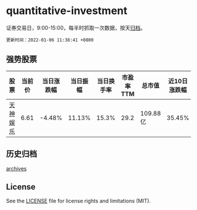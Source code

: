 # quantitative-investment

证券交易日，9:00-15:00，每半时抓取一次数据，按天[归档](archives)。

`更新时间：2022-01-06 11:38:41 +0800`

## 强势股票

|股票|当前价|当日涨跌幅|当日振幅|当日换手率|市盈率TTM|总市值|近10日涨跌幅|
|----|----|----|----|----|----|----|----|
|[天神娱乐](https://xueqiu.com/S/SZ002354)|6.61|-4.48%|11.13%|15.3%|29.2|109.88亿|35.45%|

## 历史归档

[archives](archives)

## License

See the [LICENSE](LICENSE) file for license rights and limitations (MIT).